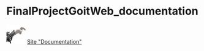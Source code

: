 # FinalProjectGoitWeb_documentation

<a href="https://it-school-goit.github.io/FinalProjectGoitWeb/"><img src="newsletter.png" alt="newsletter" width="50" height="50"></a>  [Site "Documentation"](https://it-school-goit.github.io/FinalProjectGoitWeb/) 
